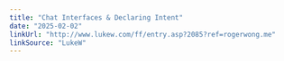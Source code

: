 ```yaml
---
title: "Chat Interfaces & Declaring Intent"
date: "2025-02-02"
linkUrl: "http://www.lukew.com/ff/entry.asp?2085?ref=rogerwong.me"
linkSource: "LukeW"
---
```

